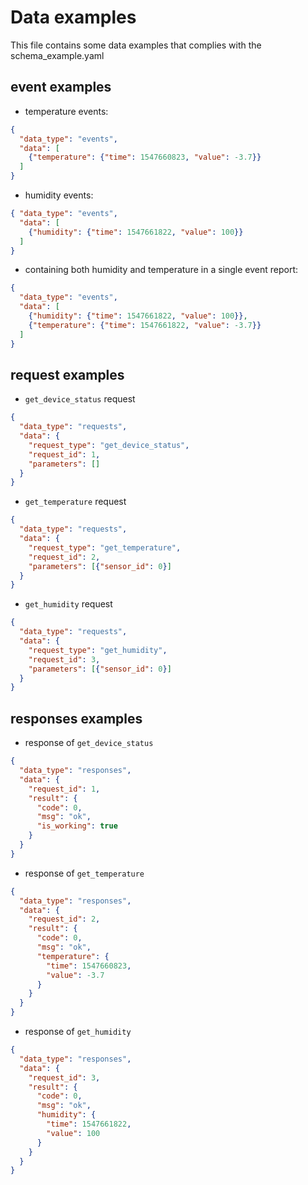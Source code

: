# Data examples

This file contains some data examples that complies with the schema_example.yaml

## event examples

- temperature events:

```json
{
  "data_type": "events",
  "data": [
    {"temperature": {"time": 1547660823, "value": -3.7}}
  ]
}
```

- humidity events:

```json
{ "data_type": "events",
  "data": [
    {"humidity": {"time": 1547661822, "value": 100}}
  ]
}
```

- containing both humidity and temperature in a single event report:

```json
{
  "data_type": "events",
  "data": [
    {"humidity": {"time": 1547661822, "value": 100}},
    {"temperature": {"time": 1547661822, "value": -3.7}}
  ]
}
```

## request examples

- `get_device_status` request

```json
{
  "data_type": "requests",
  "data": {
    "request_type": "get_device_status",
    "request_id": 1,
    "parameters": []
  }
}
```

- `get_temperature` request

```json
{
  "data_type": "requests",
  "data": {
    "request_type": "get_temperature",
    "request_id": 2,
    "parameters": [{"sensor_id": 0}]
  }
}
```

- `get_humidity` request

```json
{
  "data_type": "requests",
  "data": {
    "request_type": "get_humidity",
    "request_id": 3,
    "parameters": [{"sensor_id": 0}]
  }
}
```

## responses examples

- response of `get_device_status`

```json
{
  "data_type": "responses",
  "data": {
    "request_id": 1,
    "result": {
      "code": 0,
      "msg": "ok",
      "is_working": true
    }
  }
}
```

- response of `get_temperature`

```json
{
  "data_type": "responses",
  "data": {
    "request_id": 2,
    "result": {
      "code": 0,
      "msg": "ok",
      "temperature": {
        "time": 1547660823,
        "value": -3.7
      }
    }
  }
}
```

- response of `get_humidity`

```json
{
  "data_type": "responses",
  "data": {
    "request_id": 3,
    "result": {
      "code": 0,
      "msg": "ok",
      "humidity": {
        "time": 1547661822,
        "value": 100
      }
    }
  }
}
```